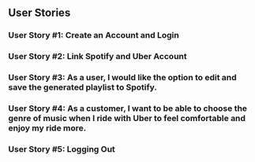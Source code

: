 ## User Stories

### User Story #1: Create an Account and Login

### User Story #2: Link Spotify and Uber Account

### User Story #3: As a user, I would like the option to edit and save the generated playlist to Spotify.

### User Story #4: As a customer, I want to be able to choose the genre of music when I ride with Uber to feel comfortable and enjoy my ride more.

### User Story #5: Logging Out
